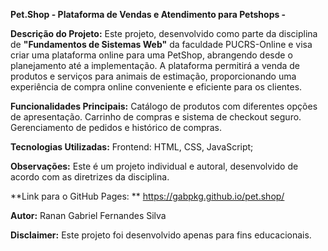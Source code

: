 **Pet.Shop - Plataforma de Vendas e Atendimento para Petshops -**

**Descrição do Projeto:**
Este projeto, desenvolvido como parte da disciplina de **"Fundamentos de Sistemas Web"** da faculdade PUCRS-Online e visa criar uma plataforma online para uma PetShop, abrangendo desde o planejamento até a implementação.
A plataforma permitirá a venda de produtos e serviços para animais de estimação, proporcionando uma experiência de compra online conveniente e eficiente para os clientes.

**Funcionalidades Principais:**
Catálogo de produtos com diferentes opções de apresentação.
Carrinho de compras e sistema de checkout seguro.
Gerenciamento de pedidos e histórico de compras.

**Tecnologias Utilizadas:**
Frontend: HTML, CSS, JavaScript;

**Observações:**
Este é um projeto individual e autoral, desenvolvido de acordo com as diretrizes da disciplina.

**Link para o GitHub Pages: **
https://gabpkg.github.io/pet.shop/

**Autor:**
Ranan Gabriel Fernandes Silva

**Disclaimer:**
Este projeto foi desenvolvido apenas para fins educacionais.
